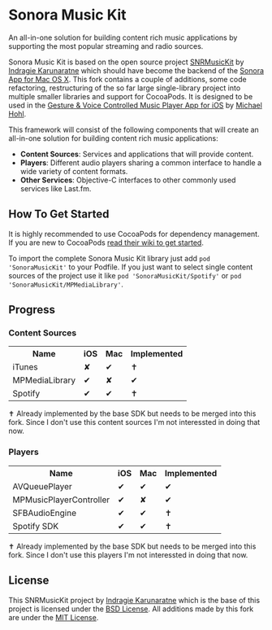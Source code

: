 # Sonora Music Kit

An all-in-one solution for building content rich music applications by supporting the most popular streaming and radio sources.

Sonora Music Kit is based on the open source project [SNRMusicKit](https://github.com/indragiek/SNRMusicKit) by [Indragie Karunaratne](https://github.com/indragiek) which should have become the backend of the [Sonora App for Mac OS X](http://getsonora.com). 
This fork contains a couple of additions, some code refactoring, restructuring of the so far large single-library project into multiple smaller libraries and support for CocoaPods. It is designed to be used in the [Gesture & Voice Controlled Music Player App for iOS](http://www.michaelhohl.net/autoradio/) by [Michael Hohl](http://www.michaelhohl.net/).

This framework will consist of the following components that will create an all-in-one solution for building content rich music applications:

* **Content Sources**: Services and applications that will provide content.
* **Players**: Different audio players sharing a common interface to handle a wide variety of content formats. 
* **Other Services**: Objective-C interfaces to other commonly used services like Last.fm.

## How To Get Started

It is highly recommended to use CocoaPods for dependency management. If you are new to CocoaPods [read their wiki to get started](https://github.com/CocoaPods/CocoaPods/wiki/Creating-a-project-that-uses-CocoaPods).

To import the complete Sonora Music Kit library just add `pod 'SonoraMusicKit'` to your Podfile. If you just want to select single content sources of the project use it like `pod 'SonoraMusicKit/Spotify'` or `pod 'SonoraMusicKit/MPMediaLibrary'`.


## Progress

### Content Sources

<table>
  <tr>
    <th>Name</th><th>iOS</th><th>Mac</th><th>Implemented</th>
  </tr>
  <tr>
    <td>iTunes</td><td>✘</td><td>✔</td><td>✝</td>
  </tr>
  <tr>
    <td>MPMediaLibrary</td><td>✔</td><td>✘</td><td>✔</td>
  </tr>
  <tr>
    <td>Spotify</td><td>✔</td><td>✔</td><td>✝</td>
  </tr>
</table>

 ✝ Already implemented by the base SDK but needs to be merged into this fork. Since I don't use this content sources I'm not interessted in doing that now.

### Players

<table>
  <tr>
    <th>Name</th><th>iOS</th><th>Mac</th><th>Implemented</th>
  </tr>
  <tr>
    <td>AVQueuePlayer</td><td>✔</td><td>✔</td><td>✔</td>
  </tr>
  <tr>
    <td>MPMusicPlayerController</td><td>✔</td><td>✘</td><td>✔</td>
  </tr>
  <tr>
    <td>SFBAudioEngine</td><td>✔</td><td>✔</td><td>✝</td>
  </tr>
  <tr>
    <td>Spotify SDK</td><td>✔</td><td>✔</td><td>✝</td>
  </tr>
</table>

✝ Already implemented by the base SDK but needs to be merged into this fork. Since I don't use this players I'm not interessted in doing that now.


## License

This SNRMusicKit project by [Indragie Karunaratne](https://github.com/indragiek) which is the base of this project is licensed under the [BSD License](http://opensource.org/licenses/bsd-license.php). All additions made by this fork are under the [MIT License](https://raw.github.com/hohl/SonoraMusicKit/master/LICENSE).
